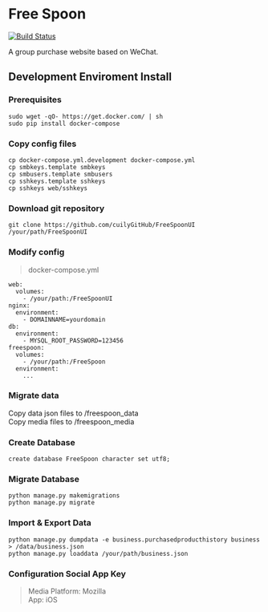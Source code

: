 # Free Spoon  

[![Build Status](https://travis-ci.org/codemeow5/FreeSpoon.svg?branch=dev)](https://travis-ci.org/codemeow5/FreeSpoon)

A group purchase website based on WeChat.

## Development Enviroment Install

### Prerequisites  

	sudo wget -qO- https://get.docker.com/ | sh  
	sudo pip install docker-compose  

### Copy config files  

	cp docker-compose.yml.development docker-compose.yml  
	cp smbkeys.template smbkeys  
	cp smbusers.template smbusers  
	cp sshkeys.template sshkeys  
	cp sshkeys web/sshkeys

### Download git repository  

	git clone https://github.com/cuilyGitHub/FreeSpoonUI /your/path/FreeSpoonUI  

### Modify config  

> docker-compose.yml  

	web:  
	  volumes:  
	    - /your/path:/FreeSpoonUI  
	nginx:  
	  environment:  
	    - DOMAINNAME=yourdomain  
	db:  
	  environment:  
	    - MYSQL_ROOT_PASSWORD=123456  
	freespoon:  
	  volumes:  
	    - /your/path:/FreeSpoon  
	  environment:  
	    ...  

### Migrate data  

Copy data json files to /freespoon_data  
Copy media files to /freespoon_media  

### Create Database

	create database FreeSpoon character set utf8;

### Migrate Database

	python manage.py makemigrations  
	python manage.py migrate

### Import & Export Data  

	python manage.py dumpdata -e business.purchasedproducthistory business > /data/business.json  
	python manage.py loaddata /your/path/business.json  

### Configuration Social App Key

> Media Platform: Mozilla  
> App: iOS  

